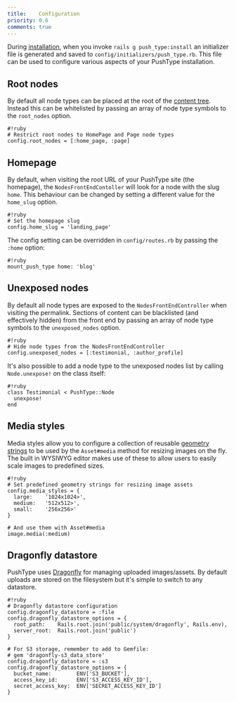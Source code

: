 ```yaml
---
title:    Configuration
priority: 0.6
comments: true
---
```


During [installation](/docs/installation), when you invoke `rails g push_type:install` an initializer file is generated and saved to `config/initializers/push_type.rb`. This file can be used to configure various aspects of your PushType installation.

## Root nodes

By default all node types can be placed at the root of the [content tree](/docs/key-concepts#content-tree). Instead this can be whitelisted by passing an array of node type symbols to the `root_nodes` option.

    #!ruby
    # Restrict root nodes to HomePage and Page node types
    config.root_nodes = [:home_page, :page]

## Homepage

By default, when visiting the root URL of your PushType site (the homepage), the `NodesFrontEndContoller` will look for a node with the slug `home`. This behaviour can be changed by setting a different value for the `home_slug` option.

    #!ruby
    # Set the homepage slug
    config.home_slug = 'landing_page'

The config setting can be overridden in `config/routes.rb` by passing the `:home` option:

    #!ruby
    mount_push_type home: 'blog'

## Unexposed nodes

By default all node types are exposed to the `NodesFrontEndController` when visiting the permalink. Sections of content can be blacklisted (and effectively hidden) from the front end by passing an array of node type symbols to the `unexposed_nodes` option.

    #!ruby
    # Hide node types from the NodesFrontEndController
    config.unexposed_nodes = [:testimonial, :author_profile]

It's also possible to add a node type to the unexposed nodes list by calling `Node.unexpose!` on the class itself:

    #!ruby
    class Testimonial < PushType::Node
      unexpose!
    end

## Media styles

Media styles allow you to configure a collection of reusable [geometry strings](http://markevans.github.io/dragonfly/imagemagick/#processors) to be used by the `Asset#media` method for resizing images on the fly. The built in WYSIWYG editor makes use of these to allow users to easily scale images to predefined sizes.

    #!ruby
    # Set predefined geometry strings for resizing image assets
    config.media_styles = {
      large:    '1024x1024>',
      medium:   '512x512>',
      small:    '256x256>'
    }

    # And use them with Asset#media
    image.media(:medium)

## Dragonfly datastore

PushType uses [Dragonfly](http://markevans.github.io/dragonfly/) for managing uploaded images/assets. By default uploads are stored on the filesystem but it's simple to switch to any datastore.

    #!ruby
    # Dragonfly datastore configuration
    config.dragonfly_datastore = :file
    config.dragonfly_datastore_options = {
      root_path:    Rails.root.join('public/system/dragonfly', Rails.env),
      server_root:  Rails.root.join('public')
    }
      
    # For S3 storage, remember to add to Gemfile:
    # gem 'dragonfly-s3_data_store'
    config.dragonfly_datastore = :s3
    config.dragonfly_datastore_options = {
      bucket_name:        ENV['S3_BUCKET'],
      access_key_id:      ENV['S3_ACCESS_KEY_ID'],
      secret_access_key:  ENV['SECRET_ACCESS_KEY_ID']
    }

